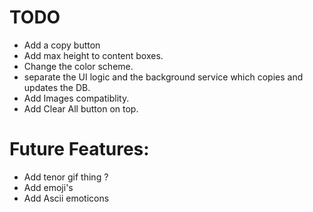 

# TODO
- Add a copy button
- Add max height to content boxes.
- Change the color scheme.
- separate the UI logic and the background service which copies and updates the DB.
- Add Images compatiblity.
- Add Clear All button on top.

# Future Features:
- Add tenor gif thing ?
- Add emoji's
- Add Ascii emoticons
